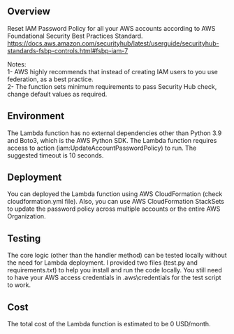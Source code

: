 ## Overview
Reset IAM Password Policy for all your AWS accounts according to AWS Foundational Security Best Practices Standard.<br/> https://docs.aws.amazon.com/securityhub/latest/userguide/securityhub-standards-fsbp-controls.html#fsbp-iam-7<br/>

Notes:<br/>
1- AWS highly recommends that instead of creating IAM users to you use federation, as a best practice.<br/>
2- The function sets minimum requirements to pass Security Hub check, change default values as required.<br/>

## Environment
The Lambda function has no external dependencies other than Python 3.9 and Boto3, which is the AWS Python SDK. The Lambda function requires access to action (iam:UpdateAccountPasswordPolicy) to run. The suggested timeout is 10 seconds.<br/>

## Deployment
You can deployed the Lambda function using AWS CloudFormation (check cloudformation.yml file). Also, you can use AWS CloudFormation StackSets to update the password policy across multiple accounts or the entire AWS Organization.<br/>

## Testing
The core logic (other than the handler method) can be tested locally without the need for Lambda deployment. I provided two files (test.py and requirements.txt) to help you install and run the code locally. You still need to have your AWS access credentials in .aws\credentials for the test script to work. <br/>

## Cost
The total cost of the Lambda function is estimated to be 0 USD/month.
